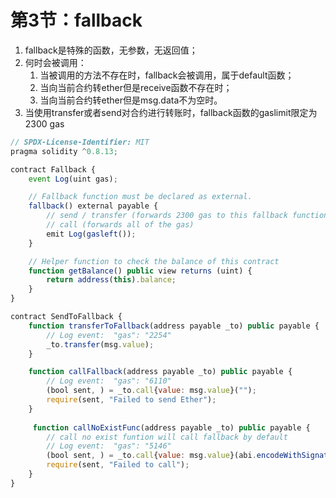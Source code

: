 # 第3节：fallback

1. fallback是特殊的函数，无参数，无返回值；
2. 何时会被调用：
   1. 当被调用的方法不存在时，fallback会被调用，属于default函数；
   2. 当向当前合约转ether但是receive函数不存在时；
   3. 当向当前合约转ether但是msg.data不为空时。
3. 当使用transfer或者send对合约进行转账时，fallback函数的gaslimit限定为2300 gas

```js
// SPDX-License-Identifier: MIT
pragma solidity ^0.8.13;

contract Fallback {
    event Log(uint gas);

    // Fallback function must be declared as external.
    fallback() external payable {
        // send / transfer (forwards 2300 gas to this fallback function)
        // call (forwards all of the gas)
        emit Log(gasleft());
    }

    // Helper function to check the balance of this contract
    function getBalance() public view returns (uint) {
        return address(this).balance;
    }
}

contract SendToFallback {
    function transferToFallback(address payable _to) public payable {
      	// Log event:  "gas": "2254"
        _to.transfer(msg.value);
    }

    function callFallback(address payable _to) public payable {
        // Log event:  "gas": "6110"
        (bool sent, ) = _to.call{value: msg.value}("");
        require(sent, "Failed to send Ether");
    }
  
     function callNoExistFunc(address payable _to) public payable {
        // call no exist funtion will call fallback by default 
        // Log event:  "gas": "5146"
        (bool sent, ) = _to.call{value: msg.value}(abi.encodeWithSignature("noExistFunc()"));
        require(sent, "Failed to call");
    }
}
```


